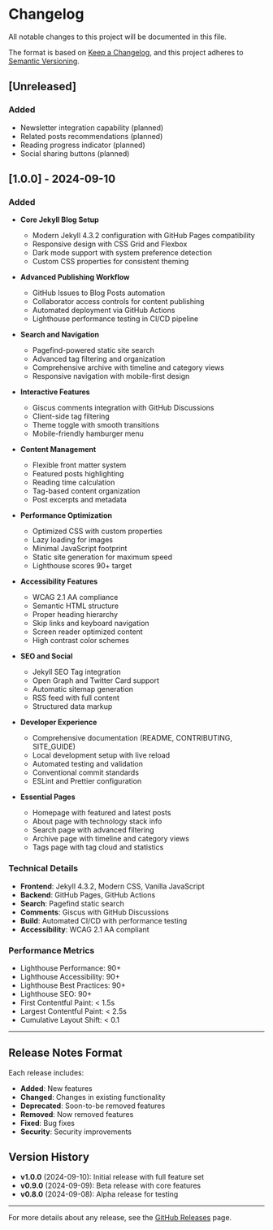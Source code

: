 # Changelog

All notable changes to this project will be documented in this file.

The format is based on [Keep a Changelog](https://keepachangelog.com/en/1.0.0/),
and this project adheres to [Semantic Versioning](https://semver.org/spec/v2.0.0.html).

## [Unreleased]

### Added
- Newsletter integration capability (planned)
- Related posts recommendations (planned)
- Reading progress indicator (planned)
- Social sharing buttons (planned)

## [1.0.0] - 2024-09-10

### Added
- **Core Jekyll Blog Setup**
  - Modern Jekyll 4.3.2 configuration with GitHub Pages compatibility
  - Responsive design with CSS Grid and Flexbox
  - Dark mode support with system preference detection
  - Custom CSS properties for consistent theming

- **Advanced Publishing Workflow**
  - GitHub Issues to Blog Posts automation
  - Collaborator access controls for content publishing
  - Automated deployment via GitHub Actions
  - Lighthouse performance testing in CI/CD pipeline

- **Search and Navigation**
  - Pagefind-powered static site search
  - Advanced tag filtering and organization
  - Comprehensive archive with timeline and category views
  - Responsive navigation with mobile-first design

- **Interactive Features**
  - Giscus comments integration with GitHub Discussions
  - Client-side tag filtering
  - Theme toggle with smooth transitions
  - Mobile-friendly hamburger menu

- **Content Management**
  - Flexible front matter system
  - Featured posts highlighting
  - Reading time calculation
  - Tag-based content organization
  - Post excerpts and metadata

- **Performance Optimization**
  - Optimized CSS with custom properties
  - Lazy loading for images
  - Minimal JavaScript footprint
  - Static site generation for maximum speed
  - Lighthouse scores 90+ target

- **Accessibility Features**
  - WCAG 2.1 AA compliance
  - Semantic HTML structure
  - Proper heading hierarchy
  - Skip links and keyboard navigation
  - Screen reader optimized content
  - High contrast color schemes

- **SEO and Social**
  - Jekyll SEO Tag integration
  - Open Graph and Twitter Card support
  - Automatic sitemap generation
  - RSS feed with full content
  - Structured data markup

- **Developer Experience**
  - Comprehensive documentation (README, CONTRIBUTING, SITE_GUIDE)
  - Local development setup with live reload
  - Automated testing and validation
  - Conventional commit standards
  - ESLint and Prettier configuration

- **Essential Pages**
  - Homepage with featured and latest posts
  - About page with technology stack info
  - Search page with advanced filtering
  - Archive page with timeline and category views
  - Tags page with tag cloud and statistics

### Technical Details
- **Frontend**: Jekyll 4.3.2, Modern CSS, Vanilla JavaScript
- **Backend**: GitHub Pages, GitHub Actions
- **Search**: Pagefind static search
- **Comments**: Giscus with GitHub Discussions
- **Build**: Automated CI/CD with performance testing
- **Accessibility**: WCAG 2.1 AA compliant

### Performance Metrics
- Lighthouse Performance: 90+
- Lighthouse Accessibility: 90+
- Lighthouse Best Practices: 90+
- Lighthouse SEO: 90+
- First Contentful Paint: < 1.5s
- Largest Contentful Paint: < 2.5s
- Cumulative Layout Shift: < 0.1

---

## Release Notes Format

Each release includes:
- **Added**: New features
- **Changed**: Changes in existing functionality  
- **Deprecated**: Soon-to-be removed features
- **Removed**: Now removed features
- **Fixed**: Bug fixes
- **Security**: Security improvements

## Version History

- **v1.0.0** (2024-09-10): Initial release with full feature set
- **v0.9.0** (2024-09-09): Beta release with core features
- **v0.8.0** (2024-09-08): Alpha release for testing

---

For more details about any release, see the [GitHub Releases](https://github.com/jukomol/blogs/releases) page.